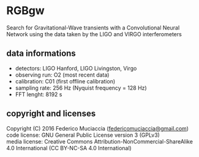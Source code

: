 # RGBgw
Search for Gravitational-Wave transients with a Convolutional Neural Network using the data taken by the LIGO and VIRGO interferometers

## data informations
* detectors: LIGO Hanford, LIGO Livingston, Virgo
* observing run: O2 (most recent data)
* calibration: C01 (first offline calibration)
* sampling rate: 256 Hz (Nyquist frequency = 128 Hz)
* FFT lenght: 8192 s

## copyright and licenses
Copyright (C) 2016 Federico Muciaccia (federicomuciaccia@gmail.com)  
code license: GNU General Public License version 3 (GPLv3)  
media license: Creative Commons Attribution-NonCommercial-ShareAlike 4.0 International (CC BY-NC-SA 4.0 International)  

